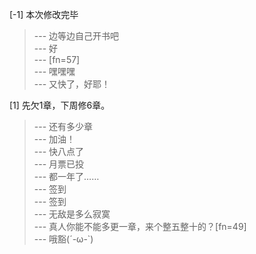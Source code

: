 
[-1] 本次修改完毕
>--- 边等边自己开书吧<br>
>--- 好<br>
>--- [fn=57]<br>
>--- 嘿嘿嘿<br>
>--- 又快了，好耶！<br>

[1] 先欠1章，下周修6章。
>--- 还有多少章<br>
>--- 加油！<br>
>--- 快八点了<br>
>--- 月票已投<br>
>--- 都一年了……<br>
>--- 签到<br>
>--- 签到<br>
>--- 无敌是多么寂寞<br>
>--- 真人你能不能多更一章，来个整五整十的？[fn=49]<br>
>--- 哦豁(´-ω-`)<br>
